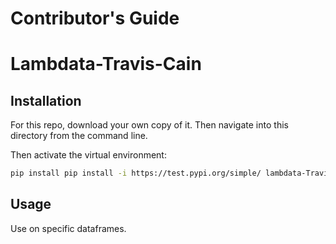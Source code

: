 # Contributor's Guide

# Lambdata-Travis-Cain

## Installation

For this repo, download your own copy of it. Then navigate into this directory from the command line.

Then activate the virtual environment:


```sh
pip install pip install -i https://test.pypi.org/simple/ lambdata-Travis-Cain==1.4
```

## Usage

Use on specific dataframes.
